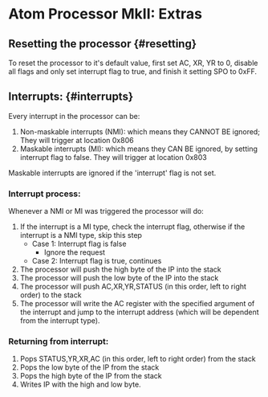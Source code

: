 # Atom Processor MkII: Extras

## Resetting the processor {#resetting}
To reset the processor to it's default value, first set AC, XR, YR to 0, disable all flags and only set interrupt flag to true, and finish it setting SPO to 0xFF.

## Interrupts: {#interrupts}
Every interrupt in the processor can be:
1. Non-maskable interrupts (NMI): which means they CANNOT BE ignored; They will trigger at location 0x806
1. Maskable interrupts (MI): which means they CAN BE ignored, by setting interrupt flag to false. They will trigger at location 0x803

Maskable interrupts are ignored if the 'interrupt' flag is not set.
### Interrupt process:
Whenever a NMI or MI was triggered the processor will do:
1. If the interrupt is a MI type, check the interrupt flag, otherwise if the interrupt is a NMI type, skip this step
    - Case 1: Interrupt flag is false
        - Ignore the request
    - Case 2: Interrupt flag is true, continues
2. The processor will push the high byte of the IP into the stack
3. The processor will push the low byte of the IP into the stack
4. The processor will push AC,XR,YR,STATUS (in this order, left to right order) to the stack
5. The processor will write the AC register with the specified argument of the interrupt and jump to the interrupt address (which will be dependent from the interrupt type).

### Returning from interrupt:
1. Pops STATUS,YR,XR,AC (in this order, left to right order) from the stack
2. Pops the low byte of the IP from the stack
3. Pops the high byte of the IP from the stack
4. Writes IP with the high and low byte.